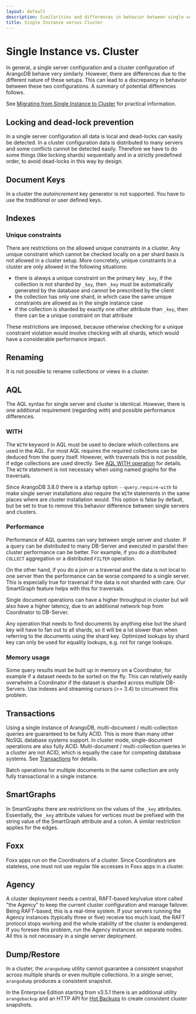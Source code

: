 ```yaml
---
layout: default
description: Similarities and differences in behavior between single servers and clusters
title: Single Instance versus Cluster
---
```

Single Instance vs. Cluster
===========================

In general, a single server configuration and a cluster configuration
of ArangoDB behave very similarly. However, there are differences due to
the different nature of these setups. This can lead to a discrepancy in behavior
between these two configurations. A summary of potential differences follows.

See [Migrating from Single Instance to Cluster](deployment-migrating-single-instance-cluster.html)
for practical information.

Locking and dead-lock prevention
--------------------------------

In a single server configuration all data is local and dead-locks can
easily be detected. In a cluster configuration data is distributed to
many servers and some conflicts cannot be detected easily. Therefore
we have to do some things (like locking shards) sequentially and in a
strictly predefined order, to avoid dead-locks in this way by design.

Document Keys
-------------

In a cluster the *autoincrement* key generator is not supported. You
have to use the *traditional* or user defined keys.

Indexes
-------

### Unique constraints

There are restrictions on the allowed unique constraints in a cluster.
Any unique constraint which cannot be checked locally on a per shard
basis is not allowed in a cluster setup. More concretely, unique
constraints in a cluster are only allowed in the following situations:

  - there is always a unique constraint on the primary key `_key`, if
    the collection is not sharded by `_key`, then `_key` must be
    automatically generated by the database and cannot be prescribed by
    the client
  - the collection has only one shard, in which case the same unique
    constraints are allowed as in the single instance case
  - if the collection is sharded by exactly one other attribute than
    `_key`, then there can be a unique constraint on that attribute

These restrictions are imposed, because otherwise checking for a unique
constraint violation would involve checking with all shards, which would have
a considerable performance impact.

Renaming
--------

It is not possible to rename collections or views in a cluster.

AQL
---

The AQL syntax for single server and cluster is identical. However,
there is one additional requirement (regarding *with*) and possible
performance differences.

### WITH

The `WITH` keyword in AQL must be used to declare which collections
are used in the AQL. For most AQL requires the required collections
can be deduced from the query itself. However, with traversals this is
not possible, if edge collections are used directly. See
[AQL WITH operation](aql/operations-with.html)
for details. The `WITH` statement is not necessary when using named graphs
for the traversals.

Since ArangoDB 3.8.0 there is a startup option `--query.require-with`
to make single server installations also require the `WITH` statements
in the same places where are cluster installation would. This option
is false by default, but be set to true to remove this behavior
difference between single servers and clusters.

### Performance

Performance of AQL queries can vary between single server and cluster.
If a query can be distributed to many DB-Server and executed in
parallel then cluster performance can be better. For example, if you
do a distributed `COLLECT` aggregation or a distributed `FILTER`
operation.

On the other hand, if you do a join or a traversal and the data is not
local to one server then the performance can be worse compared to a
single server. This is especially true for traversal if the data is
not sharded with care. Our SmartGraph feature helps with this for
traversals.

Single document operations can have a higher throughput in cluster but
will also have a higher latency, due to an additional network hop from
Coordinator to DB-Server.

Any operation that needs to find documents by anything else but the
shard key will have to fan out to all shards, so it will be a lot
slower than when referring to the documents using the shard
key. Optimized lookups by shard key can only be used for equality
lookups, e.g. not for range lookups.

### Memory usage

Some query results must be built up in memory on a Coordinator, for
example if a dataset needs to be sorted on the fly. This can relatively
easily overwhelm a Coordinator if the dataset is sharded across multiple
DB-Servers. Use indexes and streaming cursors (>= 3.4) to circumvent this
problem.

Transactions
------------

Using a single instance of ArangoDB, multi-document / multi-collection
queries are guaranteed to be fully ACID. This is more than many other
NoSQL database systems support. In cluster mode, single-document
operations are also fully ACID. Multi-document / multi-collection
queries in a cluster are not ACID, which is equally the case for
competing database systems. See [Transactions](transactions.html)
for details.

Batch operations for multiple documents in the same collection are only
fully transactional in a single instance.

SmartGraphs
-----------

In SmartGraphs there are restrictions on the values of the `_key`
attributes. Essentially, the `_key` attribute values for vertices must
be prefixed with the string value of the SmartGraph attribute and a
colon. A similar restriction applies for the edges.

Foxx
----

Foxx apps run on the Coordinators of a cluster. Since Coordinators are
stateless, one must not use regular file accesses in Foxx apps in a
cluster.

Agency
------

A cluster deployment needs a central, RAFT-based key/value store called
"the Agency" to keep the current cluster configuration and manage
failover. Being RAFT-based, this is a real-time system. If your servers
running the Agency instances (typically three or five) receive too much
load, the RAFT protocol stops working and the whole stability of the
cluster is endangered. If you foresee this problem, run the Agency
instances on separate nodes. All this is not necessary in a single
server deployment.

Dump/Restore
------------

In a cluster, the `arangodump` utility cannot guarantee a consistent snapshot
across multiple shards or even multiple collections. In a single server,
`arangodump` produces a consistent snapshot.

In the Enterprise Edition starting from v3.5.1 there is an additional utility
`arangobackup` and an HTTP API for [Hot Backups](backup-restore.html#hot-backups)
to create consistent cluster snapshots.
